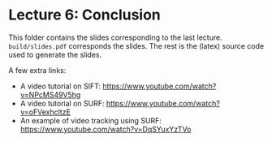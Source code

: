 # Lecture 6: Conclusion
This folder contains the slides corresponding to the last lecture.
`build/slides.pdf` corresponds the slides.
The rest is the (latex) source code used to generate the slides.

A few extra links:
 - A video tutorial on SIFT: https://www.youtube.com/watch?v=NPcMS49V5hg
 - A video tutorial on SURF: https://www.youtube.com/watch?v=oFVexhcltzE
 - An example of video tracking using SURF: https://www.youtube.com/watch?v=DqSYuxYzTVo
